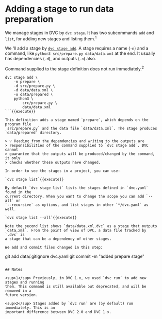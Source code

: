 # Adding a stage to run data preparation

We manage stages in DVC by `dvc stage`. It has two subcommands
`add` and `list`, for adding new stages and listing
them.<sup>1</sup>

We 'll add a stage by [`dvc stage add`][stageadd]. A stage requires a name
(`-n`) and a command, like `python3 src/prepare.py data/data.xml` at the end.
It usually has dependencies (`-d`), and outputs (`-o`) also.

[stageadd]: https://dvc.org/doc/command-reference/stage/add

Command supplied to the stage definition does not run immediately.<sup>2</sup>

```
dvc stage add \
    -n prepare \
    -d src/prepare.py \
    -d data/data.xml \
    -o data/prepared \
    python3 \
        src/prepare.py \
        data/data.xml
```{{execute}}

This definition adds a stage named `prepare`, which depends on the program file
`src/prepare.py` and the data file `data/data.xml`. The stage produces
`data/prepared` directory. 

> 💡 Reading from the dependencies and writing to the outputs are
> responsibilities of the command supplied to `dvc stage add`. DVC cannot
> guarantee that the outputs will be produced/changed by the command, it only
> checks whether these outputs have changed. 

In order to see the stages in a project, you can use: 

`dvc stage list`{{execute}}

By default `dvc stage list` lists the stages defined in `dvc.yaml` found in the
current directory. When you want to change the scope you can add `--all` or
`--recursive` as options, and list stages in other `*/dvc.yaml` as well. 

`dvc stage list --all`{{execute}}

Note the second list shows `data/data.xml.dvc` as a stage that outputs
`data.xml`. From the point of view of DVC, a data file tracked by `.dvc` is
a stage that can be a dependency of other stages. 

We add and commit files changed in this step:

```
git add data/.gitignore dvc.yaml 
git commit -m "added prepare stage"
```{{execute}}

## Notes

<sup>1</sup> Previously, in DVC 1.x, we used `dvc run` to add new stages and running
them. This command is still available but deprecated, and will be removed in a
future version. 

<sup>2</sup> Stages added by `dvc run` are (by default) run immediately. This is an
important difference between DVC 2.0 and DVC 1.x.

